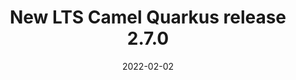 ---
url: "/releases/q-2.7.0/"
date: 2022-02-02
eol: 2022-08-02
type: release-note
version: 2.7.0
title: "New LTS Camel Quarkus release 2.7.0"
preview: ""
changelog: ""
category: "camel-quarkus"
milestone: 23
kind: lts
jdk: [11]
---